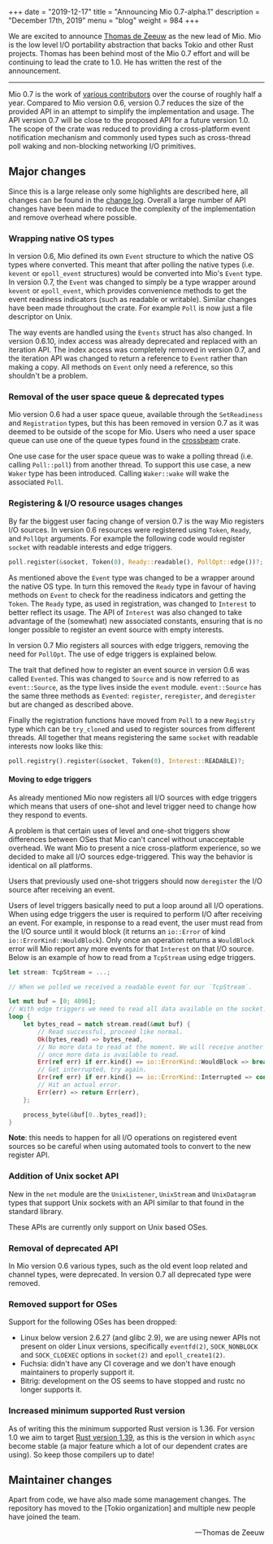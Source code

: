 +++
date = "2019-12-17"
title = "Announcing Mio 0.7-alpha.1"
description = "December 17th, 2019"
menu = "blog"
weight = 984
+++

We are excited to announce [Thomas de Zeeuw][Thomasdezeeuw] as
the new lead of Mio. Mio is the low level I/O portability abstraction that
backs Tokio and other Rust projects. Thomas has been behind most of
the Mio 0.7 effort and will be continuing to lead the crate to 1.0. He has
written the rest of the announcement.

[Thomasdezeeuw]: https://github.com/Thomasdezeeuw

-----

Mio 0.7 is the work of [various contributors] over the course of roughly half a
year. Compared to Mio version 0.6, version 0.7 reduces the size of the provided
API in an attempt to simplify the implementation and usage. The API version 0.7
will be close to the proposed API for a future version 1.0. The scope of the
crate was reduced to providing a cross-platform event notification mechanism and
commonly used types such as cross-thread poll waking and non-blocking networking
I/O primitives.

[various contributors]: https://github.com/tokio-rs/mio/graphs/contributors?from=2019-03-01&to=2019-12-13


## Major changes

Since this is a large release only some highlights are described here, all
changes can be found in the [change log]. Overall a large number of API changes
have been made to reduce the complexity of the implementation and remove
overhead where possible.

[change log]: https://github.com/tokio-rs/mio/blob/master/CHANGELOG.md#070-alpha1


### Wrapping native OS types

In version 0.6, Mio defined its own `Event` structure to which the native OS
types where converted. This meant that after polling the native types (i.e.
`kevent` or `epoll_event` structures) would be converted into Mio's `Event`
type. In version 0.7, the `Event` was changed to simply be a type wrapper around
`kevent` or `epoll_event`, which provides convenience methods to get the event
readiness indicators (such as readable or writable). Similar changes have been
made throughout the crate. For example `Poll` is now just a file descriptor on
Unix.

The way events are handled using the `Events` struct has also changed. In
version 0.6.10, index access was already deprecated and replaced with an
iteration API. The index access was completely removed in version 0.7, and the
iteration API was changed to return a reference to `Event` rather than making a
copy. All methods on `Event` only need a reference, so this shouldn't be a
problem.


### Removal of the user space queue & deprecated types

Mio version 0.6 had a user space queue, available through the `SetReadiness` and
`Registration` types, but this has been removed in version 0.7 as it was deemed
to be outside of the scope for Mio. Users who need a user space queue can use
one of the queue types found in the [crossbeam] crate.

One use case for the user space queue was to wake a polling thread (i.e. calling
`Poll::poll`) from another thread. To support this use case, a new `Waker` type
has been introduced. Calling `Waker::wake` will wake the associated `Poll`.

[crossbeam]: https://crates.io/crates/crossbeam


### Registering & I/O resource usages changes

By far the biggest user facing change of version 0.7 is the way Mio registers
I/O sources. In version 0.6 resources were registered using `Token`, `Ready`,
and `PollOpt` arguments. For example the following code would register `socket`
with readable interests and edge triggers.

```rust
poll.register(&socket, Token(0), Ready::readable(), PollOpt::edge())?;
```

As mentioned above the `Event` type was changed to be a wrapper around the
native OS type. In turn this removed the `Ready` type in favour of having
methods on `Event` to check for the readiness indicators and getting the
`Token`. The `Ready` type, as used in registration, was changed to `Interest`
to better reflect its usage. The API of `Interest` was also changed to take
advantage of the (somewhat) new associated constants, ensuring that is no longer
possible to register an event source with empty interests.

In version 0.7 Mio registers all sources with edge triggers, removing the need
for `PollOpt`. The use of edge triggers is explained below.

The trait that defined how to register an event source in version 0.6 was called
`Evented`. This was changed to `Source` and is now referred to as
`event::Source`, as the type lives inside the `event` module. `event::Source`
has the same three methods as `Evented`: `register`, `reregister`, and
`deregister` but are changed as described above.

Finally the registration functions have moved from `Poll` to a new `Registry`
type which can be `try_clone`d and used to register sources from different
threads. All together that means registering the same `socket` with readable
interests now looks like this:

```rust
poll.registry().register(&socket, Token(0), Interest::READABLE)?;
```


#### Moving to edge triggers

As already mentioned Mio now registers all I/O sources with edge triggers which
means that users of one-shot and level trigger need to change how they respond
to events.

A problem is that certain uses of level and one-shot triggers show differences
between OSes that Mio can't cancel without unacceptable overhead. We want Mio to
present a nice cross-platform experience, so we decided to make all I/O sources
edge-triggered. This way the behavior is identical on all platforms.

Users that previously used one-shot triggers should now `deregister` the I/O
source after receiving an event.

Users of level triggers basically need to put a loop around all I/O operations.
When using edge triggers the user is required to perform I/O after receiving an
event. For example, in response to a read event, the user must read from the I/O
source until it would block (it returns an `io::Error` of kind
`io::ErrorKind::WouldBlock`). Only once an operation returns a `WouldBlock`
error will Mio report any more events for that `Interest` on that I/O source.
Below is an example of how to read from a `TcpStream` using edge triggers.

```rust
let stream: TcpStream = ...;

// When we polled we received a readable event for our `TcpStream`.

let mut buf = [0; 4096];
// With edge triggers we need to read all data available on the socket.
loop {
    let bytes_read = match stream.read(&mut buf) {
        // Read successful, proceed like normal.
        Ok(bytes_read) => bytes_read,
        // No more data to read at the moment. We will receive another event
        // once more data is available to read.
        Err(ref err) if err.kind() == io::ErrorKind::WouldBlock => break,
        // Got interrupted, try again.
        Err(ref err) if err.kind() == io::ErrorKind::Interrupted => continue,
        // Hit an actual error.
        Err(err) => return Err(err),
    };

    process_byte(&buf[0..bytes_read]);
}
```

**Note**: this needs to happen for all I/O operations on registered event
sources so be careful when using automated tools to convert to the new register
API.


### Addition of Unix socket API

New in the `net` module are the `UnixListener`, `UnixStream` and `UnixDatagram`
types that support Unix sockets with an API similar to that found in the
standard library.

These APIs are currently only support on Unix based OSes.


### Removal of deprecated API

In Mio version 0.6 various types, such as the old event loop related and channel
types, were deprecated. In version 0.7 all deprecated type were removed.


### Removed support for OSes

Support for the following OSes has been dropped:

 * Linux below version 2.6.27 (and glibc 2.9), we are using newer APIs not
   present on older Linux versions, specifically `eventfd(2)`, `SOCK_NONBLOCK`
   and `SOCK_CLOEXEC` options in `socket(2)` and `epoll_create1(2)`.
 * Fuchsia: didn't have any CI coverage and we don't have enough maintainers to
   properly support it.
 * Bitrig: development on the OS seems to have stopped and rustc no longer
   supports it.


### Increased minimum supported Rust version

As of writing this the minimum supported Rust version is 1.36. For version 1.0
we aim to target [Rust version 1.39], as this is the version in which `async`
become stable (a major feature which a lot of our dependent crates are using).
So keep those compilers up to date!

[Rust version 1.39]: https://blog.rust-lang.org/2019/11/07/Rust-1.39.0.html


## Maintainer changes

Apart from code, we have also made some management changes. The repository has
moved to the [Tokio organization] and multiple new people have joined the team.

[Tokio organisation]: https://github.com/tokio-rs/mio

<div style="text-align:right">&mdash;Thomas de Zeeuw</div>
